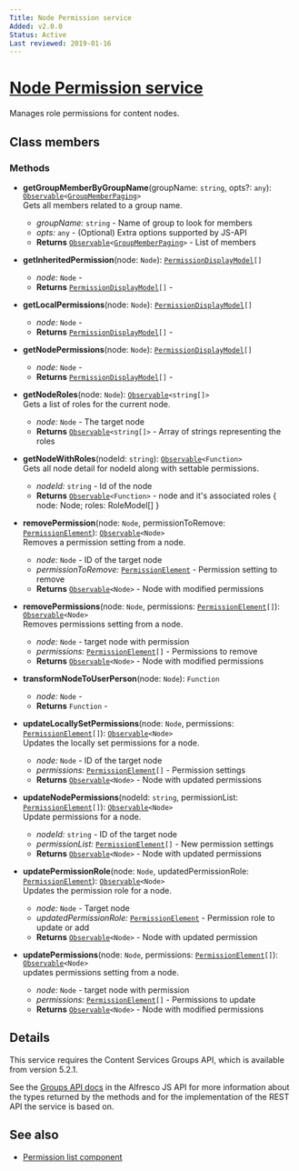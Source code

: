 ```yaml
---
Title: Node Permission service
Added: v2.0.0
Status: Active
Last reviewed: 2019-01-16
---
```


# [Node Permission service](../../../lib/content-services/src/lib/permission-manager/services/node-permission.service.ts "Defined in node-permission.service.ts")

Manages role permissions for content nodes.

## Class members

### Methods

-   **getGroupMemberByGroupName**(groupName: `string`, opts?: `any`): [`Observable`](http://reactivex.io/documentation/observable.html)`<`[`GroupMemberPaging`](https://github.com/Alfresco/alfresco-js-api/blob/develop/src/api/content-rest-api/docs/GroupMemberPaging.md)`>`<br/>
    Gets all members related to a group name.
    -   _groupName:_ `string`  - Name of group to look for members
    -   _opts:_ `any`  - (Optional) Extra options supported by JS-API
    -   **Returns** [`Observable`](http://reactivex.io/documentation/observable.html)`<`[`GroupMemberPaging`](https://github.com/Alfresco/alfresco-js-api/blob/develop/src/api/content-rest-api/docs/GroupMemberPaging.md)`>` - List of members
-   **getInheritedPermission**(node: `Node`): [`PermissionDisplayModel`](../../../lib/content-services/src/lib/permission-manager/models/permission.model.ts)`[]`<br/>

    -   _node:_ `Node`  - 
    -   **Returns** [`PermissionDisplayModel`](../../../lib/content-services/src/lib/permission-manager/models/permission.model.ts)`[]` - 

-   **getLocalPermissions**(node: `Node`): [`PermissionDisplayModel`](../../../lib/content-services/src/lib/permission-manager/models/permission.model.ts)`[]`<br/>

    -   _node:_ `Node`  - 
    -   **Returns** [`PermissionDisplayModel`](../../../lib/content-services/src/lib/permission-manager/models/permission.model.ts)`[]` - 

-   **getNodePermissions**(node: `Node`): [`PermissionDisplayModel`](../../../lib/content-services/src/lib/permission-manager/models/permission.model.ts)`[]`<br/>

    -   _node:_ `Node`  - 
    -   **Returns** [`PermissionDisplayModel`](../../../lib/content-services/src/lib/permission-manager/models/permission.model.ts)`[]` - 

-   **getNodeRoles**(node: `Node`): [`Observable`](http://reactivex.io/documentation/observable.html)`<string[]>`<br/>
    Gets a list of roles for the current node.
    -   _node:_ `Node`  - The target node
    -   **Returns** [`Observable`](http://reactivex.io/documentation/observable.html)`<string[]>` - Array of strings representing the roles
-   **getNodeWithRoles**(nodeId: `string`): [`Observable`](http://reactivex.io/documentation/observable.html)`<Function>`<br/>
    Gets all node detail for nodeId along with settable permissions.
    -   _nodeId:_ `string`  - Id of the node
    -   **Returns** [`Observable`](http://reactivex.io/documentation/observable.html)`<Function>` - node and it's associated roles { node: Node; roles: RoleModel\[] }
-   **removePermission**(node: `Node`, permissionToRemove: [`PermissionElement`](https://github.com/Alfresco/alfresco-js-api/blob/develop/src/api/content-rest-api/docs/PermissionElement.md)): [`Observable`](http://reactivex.io/documentation/observable.html)`<Node>`<br/>
    Removes a permission setting from a node.
    -   _node:_ `Node`  - ID of the target node
    -   _permissionToRemove:_ [`PermissionElement`](https://github.com/Alfresco/alfresco-js-api/blob/develop/src/api/content-rest-api/docs/PermissionElement.md)  - Permission setting to remove
    -   **Returns** [`Observable`](http://reactivex.io/documentation/observable.html)`<Node>` - Node with modified permissions
-   **removePermissions**(node: `Node`, permissions: [`PermissionElement`](https://github.com/Alfresco/alfresco-js-api/blob/develop/src/api/content-rest-api/docs/PermissionElement.md)`[]`): [`Observable`](http://reactivex.io/documentation/observable.html)`<Node>`<br/>
    Removes permissions setting from a node.
    -   _node:_ `Node`  - target node with permission
    -   _permissions:_ [`PermissionElement`](https://github.com/Alfresco/alfresco-js-api/blob/develop/src/api/content-rest-api/docs/PermissionElement.md)`[]`  - Permissions to remove
    -   **Returns** [`Observable`](http://reactivex.io/documentation/observable.html)`<Node>` - Node with modified permissions
-   **transformNodeToUserPerson**(node: `Node`): `Function`<br/>

    -   _node:_ `Node`  - 
    -   **Returns** `Function` - 

-   **updateLocallySetPermissions**(node: `Node`, permissions: [`PermissionElement`](https://github.com/Alfresco/alfresco-js-api/blob/develop/src/api/content-rest-api/docs/PermissionElement.md)`[]`): [`Observable`](http://reactivex.io/documentation/observable.html)`<Node>`<br/>
    Updates the locally set permissions for a node.
    -   _node:_ `Node`  - ID of the target node
    -   _permissions:_ [`PermissionElement`](https://github.com/Alfresco/alfresco-js-api/blob/develop/src/api/content-rest-api/docs/PermissionElement.md)`[]`  - Permission settings
    -   **Returns** [`Observable`](http://reactivex.io/documentation/observable.html)`<Node>` - Node with updated permissions
-   **updateNodePermissions**(nodeId: `string`, permissionList: [`PermissionElement`](https://github.com/Alfresco/alfresco-js-api/blob/develop/src/api/content-rest-api/docs/PermissionElement.md)`[]`): [`Observable`](http://reactivex.io/documentation/observable.html)`<Node>`<br/>
    Update permissions for a node.
    -   _nodeId:_ `string`  - ID of the target node
    -   _permissionList:_ [`PermissionElement`](https://github.com/Alfresco/alfresco-js-api/blob/develop/src/api/content-rest-api/docs/PermissionElement.md)`[]`  - New permission settings
    -   **Returns** [`Observable`](http://reactivex.io/documentation/observable.html)`<Node>` - Node with updated permissions
-   **updatePermissionRole**(node: `Node`, updatedPermissionRole: [`PermissionElement`](https://github.com/Alfresco/alfresco-js-api/blob/develop/src/api/content-rest-api/docs/PermissionElement.md)): [`Observable`](http://reactivex.io/documentation/observable.html)`<Node>`<br/>
    Updates the permission role for a node.
    -   _node:_ `Node`  - Target node
    -   _updatedPermissionRole:_ [`PermissionElement`](https://github.com/Alfresco/alfresco-js-api/blob/develop/src/api/content-rest-api/docs/PermissionElement.md)  - Permission role to update or add
    -   **Returns** [`Observable`](http://reactivex.io/documentation/observable.html)`<Node>` - Node with updated permission
-   **updatePermissions**(node: `Node`, permissions: [`PermissionElement`](https://github.com/Alfresco/alfresco-js-api/blob/develop/src/api/content-rest-api/docs/PermissionElement.md)`[]`): [`Observable`](http://reactivex.io/documentation/observable.html)`<Node>`<br/>
    updates permissions setting from a node.
    -   _node:_ `Node`  - target node with permission
    -   _permissions:_ [`PermissionElement`](https://github.com/Alfresco/alfresco-js-api/blob/develop/src/api/content-rest-api/docs/PermissionElement.md)`[]`  - Permissions to update
    -   **Returns** [`Observable`](http://reactivex.io/documentation/observable.html)`<Node>` - Node with modified permissions

## Details

This service requires the Content Services Groups API, which is available from version 5.2.1.

See the
[Groups API docs](https://github.com/Alfresco/alfresco-js-api/blob/develop/src/api/content-rest-api/docs/GroupsApi.md)
in the Alfresco JS API for more information about the types returned by
the methods and for the implementation of the REST API the service is
based on.

## See also

-   [Permission list component](../components/permission-list.component.md)
